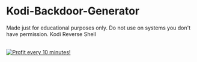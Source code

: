 # Kodi-Backdoor-Generator
Made just for educational purposes only. Do not use on systems you don't have permission.
Kodi Reverse Shell





</BR>

<a href="https://golden-farm.biz/?r=1673249" target="_blank">
<img src="https://golden-farm.biz/images/promo/en/728x90.gif"
alt="Profit every 10 minutes!"></a>

